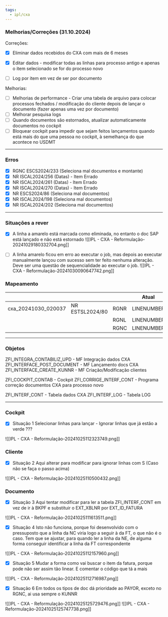 ```yaml
---
tags:
  - ipl/cxa
---
```

### Melhorias/Correções (31.10.2024)

Correções:
- [x] Eliminar dados recebidos do CXA com mais de 6 meses
- [x] Editar dados - modificar todas as linhas para processo antigo e apenas o item selecionado se for do processo novo
- [ ] Log por item em vez de ser por documento


Melhorias:
- [ ] Melhorias de performance - Criar uma tabela de arquivo para colocar processos fechados / modificação do cliente depois de lançar o documento (fazer apenas uma vez por documento)
- [ ] Melhorar pesquisa logs
- [ ] Quando documentos são estornados, atualizar automaticamente documentos no cockpit
- [ ] Bloquear cockpit para impedir que sejam feitos lançamentos quando está mais do que uma pessoa no cockpit, à semelhança do que acontece no USDMT

---
### Erros

- [x] RGNC ESCS2024/233 (Seleciona mal documentos e montante)
- [x] NR ISCAL2024/256 (Datas) - Item Errado
- [x] NR ISCAL2024/261 (Datas) - Item Errado
- [x] NR ISCAL2024/270 (Datas) - Item Errado
- [x] NR ESCS2024/86 (Seleciona mal documentos)
- [x] NR ISCAL2024/198 (Seleciona mal documentos)
- [x] NR ISCAL2024/202 (Seleciona mal documentos)

---

### Situações a rever

- [x] A linha a amarelo está marcada como eliminada, no entanto o doc SAP está lançado e não está estornado
![[IPL - CXA - Reformulação-20241029180332704.png]]


- [ ] A linha amarelo ficou em erro ao executar o job, mas depois ao executar manualmente lançou com sucesso sem ter feito nenhuma alteração. Deve ser uma questão de sequencialidade ao executar o job. 
![[IPL - CXA - Reformulação-20241030090647742.png]]

### Mapeamento


|                     |                 |      | Atual      | Certo      |
| ------------------- | --------------- | ---- | ---------- | ---------- |
| cxa_20241030_020037 | NR ESTSL2024/80 | RGNR | LINENUMBER | LINEREF    |
|                     |                 | RGNL | LINENUMBER | LINEREF    |
|                     |                 | RGNC | LINENUMBER | LINENUMBER |


---
### Objetos

ZFI_INTEGRA_CONTABILIZ_UPD - MF Integração dados CXA
ZFI_INTERFACE_POST_DOCUMENT - MF Lançamento docs CXA
ZFI_INTERFACE_CREATE_KUNNR - MF Criação/Modificação clientes

ZFI_COCKPIT_CONTAB - Cockpit
ZFI_CORRIGE_INTERF_CONT - Programa correção documentos CXA para processo novo

ZFI_INTERF_CONT - Tabela dados CXA
ZFI_INTERF_LOG - Tabela LOG


---
### Cockpit

- [x] Situação 1 
Selecionar linhas para lançar - Ignorar linhas que já estão a verde ???

![[IPL - CXA - Reformulação-20241025112323749.png]]

### Cliente

- [x] Situação 2
Aqui alterar para modificar para ignorar linhas com S (Caso não se faça o passo acima)

![[IPL - CXA - Reformulação-20241025110500432.png]]


### Documento

 - [x] Situação 3
Aqui tentar modificar para ler a tabela ZFI_INTERF_CONT em vez de ir à BKPF e substituir o EXT_XBLNR por EXT_ID_FATURA

![[IPL - CXA - Reformulação-20241025111613511.png]]

- [x] Situação 4
Isto não funciona, porque foi desenvolvido com o pressuposto que a linha da NC viria logo a seguir à da FT, o que não é o caso. Tem que se ajustar, para quando ler a linha da NE, de alguma forma conseguir identificar a linha da FT correspondente

![[IPL - CXA - Reformulação-20241025112157960.png]]

 - [x] Situação 5
Mudar a forma como vai buscar o item da fatura, porque pode não ser assim tão linear. E comentar o código que tá a mais

![[IPL - CXA - Reformulação-20241025112716987.png]]

- [x] Situação 6
Em todos os tipos de doc dá prioridade ao PAYOR, exceto no RGNC, ai usa sempre o KUNNR

![[IPL - CXA - Reformulação-20241025125729476.png]]
![[IPL - CXA - Reformulação-20241025125747738.png]]


